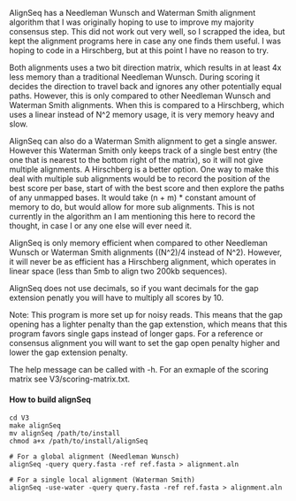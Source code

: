 AlignSeq has a Needleman Wunsch and Waterman Smith alignment algorithm
  that I was originally hoping to use to improve my majority consensus
  step. This did not work out very well, so I scrapped the idea, but
  kept the alignment programs here in case any one finds them useful. I
  was hoping to code in a Hirschberg, but at this point I have no reason
  to try.

Both alignments uses a two bit direction matrix, which results in at
  least 4x less memory than a traditional Needleman Wunsch. During
  scoring it decides the direction to travel back and ignores any other
  potentially equal paths. However, this is only compared to other
  Needleman Wunsch and Waterman Smith alignments. When this is compared
  to a Hirschberg, which uses a linear instead of N^2 memory usage, it
  is very memory heavy and slow.

AlignSeq can also do a Waterman Smith alignment to get a single answer.
  However this Waterman Smith only keeps track of a single best entry
  (the one that is nearest to the bottom right of the matrix), so it
  will not give multiple alignments. A Hirschberg is a better option.
  One way to make this deal with multiple sub alignments would be to
  record the position of the best score per base, start of with the best
  score and then explore the paths of any unmapped bases. It would take
  (n + m) * constant amount of memory to do, but would allow for more
  sub alignments. This is not currently in the algorithm an I am
  mentioning this here to record the thought, in case I or any one else
  will ever need it.

AlignSeq is only memory efficient when compared to other Needleman
  Wunsch or Waterman Smith alignments ((N^2)/4 instead of N^2). However,
  it will never be as efficient has a Hirschberg alignment, which
  operates in linear space (less than 5mb to align two 200kb sequences).

AlignSeq does not use decimals, so if you want decimals for the gap
  extension penatly you will have to multiply all scores by 10.

Note: This program is more set up for noisy reads. This means that the
  gap opening has a lighter penalty than the gap extenstion, which means
  that this program favors single gaps instead of longer gaps. For a
  reference or consensus alignment you will want to set the gap open
  penalty higher and lower the gap extension penalty.

The help message can be called with -h. For an exmaple of the scoring
  matrix see V3/scoring-matrix.txt.

#### How to build alignSeq

```
cd V3
make alignSeq
mv alignSeq /path/to/install
chmod a+x /path/to/install/alignSeq

# For a global alignment (Needleman Wunsch)
alignSeq -query query.fasta -ref ref.fasta > alignment.aln

# For a single local alignment (Waterman Smith)
alignSeq -use-water -query query.fasta -ref ref.fasta > alignment.aln
```
